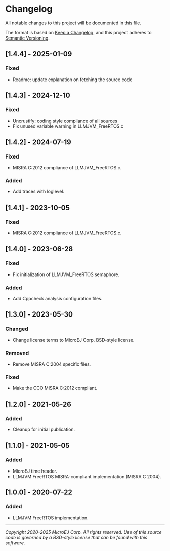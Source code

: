 # Changelog

All notable changes to this project will be documented in this file.

The format is based on [Keep a Changelog](https://keepachangelog.com/en/1.0.0/),
and this project adheres to [Semantic Versioning](https://semver.org/spec/v2.0.0.html).

## [1.4.4] - 2025-01-09

### Fixed

- Readme: update explanation on fetching the source code

## [1.4.3] - 2024-12-10

### Fixed

- Uncrustify: coding style compliance of all sources
- Fix unused variable warning in LLMJVM_FreeRTOS.c

## [1.4.2] - 2024-07-19

### Fixed

- MISRA C:2012 compliance of LLMJVM_FreeRTOS.c.

### Added

- Add traces with loglevel.

## [1.4.1] - 2023-10-05

### Fixed

- MISRA C:2012 compliance of LLMJVM_FreeRTOS.c.

## [1.4.0] - 2023-06-28

### Fixed

- Fix initialization of LLMJVM_FreeRTOS semaphore.

### Added

- Add Cppcheck analysis configuration files.

## [1.3.0] - 2023-05-30

### Changed

- Change license terms to MicroEJ Corp. BSD-style license.

### Removed

- Remove MISRA C:2004 specific files.

### Fixed

- Make the CCO MISRA C:2012 compliant.

## [1.2.0] - 2021-05-26

### Added

- Cleanup for initial publication.

## [1.1.0] - 2021-05-05

### Added

- MicroEJ time header.
- LLMJVM FreeRTOS MISRA-compliant implementation (MISRA C 2004).

## [1.0.0] - 2020-07-22

### Added

- LLMJVM FreeRTOS implementation.

---
_Copyright 2020-2025 MicroEJ Corp. All rights reserved._
_Use of this source code is governed by a BSD-style license that can be found with this software._

